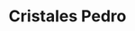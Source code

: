 ---
title: "Cristales Pedro"
url: /ciudad-autonoma-de-buenos-aires/cristales-pedro/
shop: general
---